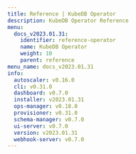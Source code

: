```yaml
---
title: Reference | KubeDB Operator
description: KubeDB Operator Reference
menu:
  docs_v2023.01.31:
    identifier: reference-operator
    name: KubeDB Operator
    weight: 10
    parent: reference
menu_name: docs_v2023.01.31
info:
  autoscaler: v0.16.0
  cli: v0.31.0
  dashboard: v0.7.0
  installer: v2023.01.31
  ops-manager: v0.18.0
  provisioner: v0.31.0
  schema-manager: v0.7.0
  ui-server: v0.7.0
  version: v2023.01.31
  webhook-server: v0.7.0
---
```


